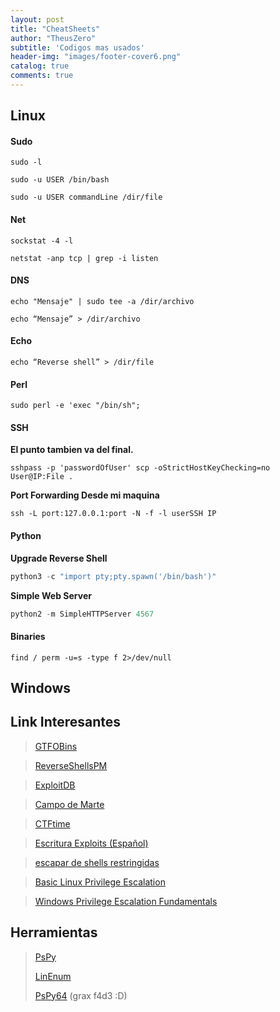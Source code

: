 ```yaml
---
layout: post
title: "CheatSheets"
author: "TheusZero"
subtitle: 'Codigos mas usados'
header-img: "images/footer-cover6.png"
catalog: true
comments: true
---
```

## Linux

#### Sudo 

```vim
sudo -l
```

```vim
sudo -u USER /bin/bash
```

```vim
sudo -u USER commandLine /dir/file
```
#### Net
```vim
sockstat -4 -l 
```
```vim
netstat -anp tcp | grep -i listen
```
#### DNS

```vim
echo "Mensaje" | sudo tee -a /dir/archivo 
```
```vim
echo “Mensaje” > /dir/archivo
```

#### Echo
```vim
echo “Reverse shell” > /dir/file
```
#### Perl

```vim
sudo perl -e 'exec "/bin/sh";
```
#### SSH

**El punto tambien va del final.**
```vim
sshpass -p 'passwordOfUser' scp -oStrictHostKeyChecking=no User@IP:File .
```

**Port Forwarding Desde mi maquina**
```vim
ssh -L port:127.0.0.1:port -N -f -l userSSH IP 
```
#### Python
**Upgrade Reverse Shell**
```Python
python3 -c "import pty;pty.spawn('/bin/bash')"
```
**Simple Web Server**
```Python
python2 -m SimpleHTTPServer 4567
```
#### Binaries
```vim
find / perm -u=s -type f 2>/dev/null
```
## Windows

## Link Interesantes

> [GTFOBins](https://gtfobins.github.io/)

> [ReverseShellsPM](http://pentestmonkey.net/cheat-sheet/shells/reverse-shell-cheat-sheet)

> [ExploitDB](https://www.exploit-db.com/)

> [Campo de Marte](https://www.campodemarte.cl/)

> [CTFtime](https://ctftime.org/)

> [Escritura Exploits (Español)](https://fundacion-sadosky.github.io/guia-escritura-exploits/)

> [escapar de shells restringidas](https://www.hackplayers.com/2018/05/tecnicas-para-escapar-de-restricted--shells.html)

> [Basic Linux Privilege Escalation](https://blog.g0tmi1k.com/2011/08/basic-linux-privilege-escalation/)

> [Windows Privilege Escalation Fundamentals](http://www.fuzzysecurity.com/tutorials/16.html)

>

## Herramientas
> [PsPy](https://github.com/DominicBreuker/pspy) 
>
> [LinEnum](https://github.com/rebootuser/LinEnum/)
>
> [PsPy64](https://f4d3.io/assets/downloads/linux/pspy64s) (grax f4d3 :D)
>
> []()